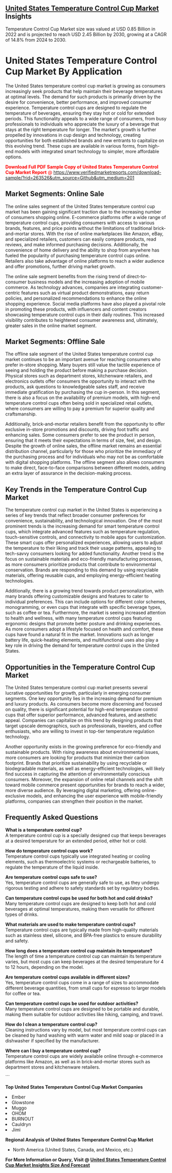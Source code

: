 <h2><a href="https://www.verifiedmarketreports.com/download-sample/?rid=263526&amp;utm_source=Github&amp;utm_medium=201" target="_blank">United States Temperature Control Cup Market</a> Insights</h2><p>Temperature Control Cup Market size was valued at USD 0.85 Billion in 2022 and is projected to reach USD 2.45 Billion by 2030, growing at a CAGR of 14.8% from 2024 to 2030.</p><p><h1>United States Temperature Control Cup Market By Application</h1><p>The United States temperature control cup market is growing as consumers increasingly seek products that help maintain their beverage temperatures at optimal levels. The demand for such products is primarily driven by the desire for convenience, better performance, and improved consumer experience. Temperature control cups are designed to regulate the temperature of beverages, ensuring they stay hot or cold for extended periods. This functionality appeals to a wide range of consumers, from busy professionals to individuals who appreciate the luxury of a beverage that stays at the right temperature for longer. The market's growth is further propelled by innovations in cup design and technology, creating opportunities for both established brands and new entrants to capitalize on this evolving trend. These cups are available in various forms, from high-end models with integrated smart technology to simpler, more affordable options.<p><span class=""><span style="color: #ff0000;"><strong>Download Full PDF Sample Copy of United States Temperature Control Cup Market Report</strong> @ </span><a href="https://www.verifiedmarketreports.com/download-sample/?rid=263526&amp;utm_source=Github&amp;utm_medium=201" target="_blank">https://www.verifiedmarketreports.com/download-sample/?rid=263526&amp;utm_source=Github&amp;utm_medium=201</a></span></p></p><h2>Market Segments: Online Sale</h2><p>The online sales segment of the United States temperature control cup market has been gaining significant traction due to the increasing number of consumers shopping online. E-commerce platforms offer a wide range of temperature control cups, providing consumers with access to various brands, features, and price points without the limitations of traditional brick-and-mortar stores. With the rise of online marketplaces like Amazon, eBay, and specialized retailers, customers can easily compare products, read reviews, and make informed purchasing decisions. Additionally, the convenience of home delivery and the ability to shop from anywhere has fueled the popularity of purchasing temperature control cups online. Retailers also take advantage of online platforms to reach a wider audience and offer promotions, further driving market growth.<p>The online sale segment benefits from the rising trend of direct-to-consumer business models and the increasing adoption of mobile commerce. As technology advances, companies are integrating customer-centric features such as virtual product demonstrations, easy return policies, and personalized recommendations to enhance the online shopping experience. Social media platforms have also played a pivotal role in promoting these products, with influencers and content creators showcasing temperature control cups in their daily routines. This increased visibility contributes to heightened consumer awareness and, ultimately, greater sales in the online market segment.</p><h2>Market Segments: Offline Sale</h2><p>The offline sale segment of the United States temperature control cup market continues to be an important avenue for reaching consumers who prefer in-store shopping. Many buyers still value the tactile experience of seeing and holding the product before making a purchase decision. Physical stores such as department stores, kitchenware retailers, and electronics outlets offer consumers the opportunity to interact with the products, ask questions to knowledgeable sales staff, and receive immediate gratification by purchasing the cup in-person. In this segment, there is also a focus on the availability of premium models, with high-end temperature control cups often being sold in specialized retail outlets, where consumers are willing to pay a premium for superior quality and craftsmanship. <p>Additionally, brick-and-mortar retailers benefit from the opportunity to offer exclusive in-store promotions and discounts, driving foot traffic and enhancing sales. Some consumers prefer to see the product in person, ensuring that it meets their expectations in terms of size, feel, and design. Despite the growth of online sales, the offline market remains an essential distribution channel, particularly for those who prioritize the immediacy of the purchasing process and for individuals who may not be as comfortable with digital shopping platforms. The offline segment also allows consumers to make direct, face-to-face comparisons between different models, adding an extra layer of assurance in the decision-making process.</p><h2>Key Trends in the Temperature Control Cup Market</h2><p>The temperature control cup market in the United States is experiencing a series of key trends that reflect broader consumer preferences for convenience, sustainability, and technological innovation. One of the most prominent trends is the increasing demand for smart temperature control cups, which integrate advanced features such as temperature regulation, touch-sensitive controls, and connectivity to mobile apps for customization. These smart cups offer personalized experiences, allowing users to adjust the temperature to their liking and track their usage patterns, appealing to tech-savvy consumers looking for added functionality. Another trend is the focus on sustainable materials and eco-friendly manufacturing processes, as more consumers prioritize products that contribute to environmental conservation. Brands are responding to this demand by using recyclable materials, offering reusable cups, and employing energy-efficient heating technologies. <p>Additionally, there is a growing trend towards product personalization, with many brands offering customizable designs and features to cater to individual preferences. This can include options for different color schemes, monogramming, or even cups that integrate with specific beverage types, such as coffee or tea. Furthermore, the market is seeing increased attention to health and wellness, with many temperature control cups featuring ergonomic designs that promote better posture and drinking experiences. As more consumers adopt a lifestyle focused on health and comfort, these cups have found a natural fit in the market. Innovations such as longer battery life, quick-heating elements, and multifunctional uses also play a key role in driving the demand for temperature control cups in the United States.</p><h2>Opportunities in the Temperature Control Cup Market</h2><p>The United States temperature control cup market presents several lucrative opportunities for growth, particularly in emerging consumer segments. One key opportunity lies in the increasing demand for premium and luxury products. As consumers become more discerning and focused on quality, there is significant potential for high-end temperature control cups that offer superior performance, advanced features, and aesthetic appeal. Companies can capitalize on this trend by designing products that target upscale demographics, such as professionals, travelers, and coffee enthusiasts, who are willing to invest in top-tier temperature regulation technology.<p>Another opportunity exists in the growing preference for eco-friendly and sustainable products. With rising awareness about environmental issues, more consumers are looking for products that minimize their carbon footprint. Brands that prioritize sustainability by using recyclable or biodegradable materials, as well as energy-efficient technologies, will likely find success in capturing the attention of environmentally conscious consumers. Moreover, the expansion of online retail channels and the shift toward mobile commerce present opportunities for brands to reach a wider, more diverse audience. By leveraging digital marketing, offering online-exclusive models, and enhancing the user experience with mobile-friendly platforms, companies can strengthen their position in the market.</p><h2>Frequently Asked Questions</h2><p><strong>What is a temperature control cup?</strong><br> A temperature control cup is a specially designed cup that keeps beverages at a desired temperature for an extended period, either hot or cold.</p><p><strong>How do temperature control cups work?</strong><br> Temperature control cups typically use integrated heating or cooling elements, such as thermoelectric systems or rechargeable batteries, to regulate the temperature of the liquid inside.</p><p><strong>Are temperature control cups safe to use?</strong><br> Yes, temperature control cups are generally safe to use, as they undergo rigorous testing and adhere to safety standards set by regulatory bodies.</p><p><strong>Can temperature control cups be used for both hot and cold drinks?</strong><br> Many temperature control cups are designed to keep both hot and cold beverages at optimal temperatures, making them versatile for different types of drinks.</p><p><strong>What materials are used to make temperature control cups?</strong><br> Temperature control cups are typically made from high-quality materials such as stainless steel, silicone, and BPA-free plastics to ensure durability and safety.</p><p><strong>How long does a temperature control cup maintain its temperature?</strong><br> The length of time a temperature control cup can maintain its temperature varies, but most cups can keep beverages at the desired temperature for 4 to 12 hours, depending on the model.</p><p><strong>Are temperature control cups available in different sizes?</strong><br> Yes, temperature control cups come in a range of sizes to accommodate different beverage quantities, from small cups for espresso to larger models for coffee or tea.</p><p><strong>Can temperature control cups be used for outdoor activities?</strong><br> Many temperature control cups are designed to be portable and durable, making them suitable for outdoor activities like hiking, camping, and travel.</p><p><strong>How do I clean a temperature control cup?</strong><br> Cleaning instructions vary by model, but most temperature control cups can be cleaned by hand washing with warm water and mild soap or placed in a dishwasher if specified by the manufacturer.</p><p><strong>Where can I buy a temperature control cup?</strong><br> Temperature control cups are widely available online through e-commerce platforms like Amazon, as well as in brick-and-mortar stores such as department stores and kitchenware retailers.</p>```</p><p><strong>Top United States Temperature Control Cup Market Companies</strong></p><div data-test-id=""><p><li>Ember</li><li> Glowstone</li><li> Muggo</li><li> OHOM</li><li> BURNOUT</li><li> Cauldryn</li><li> Jimi</li></p><div><strong>Regional Analysis of&nbsp;United States Temperature Control Cup Market</strong></div><ul><li dir="ltr"><p dir="ltr">North America&nbsp;(United States, Canada, and Mexico, etc.)</p></li></ul><p><strong>For More Information or Query, Visit @&nbsp;</strong><strong><a href="https://www.verifiedmarketreports.com/product/temperature-control-cup-market/?utm_source=Github&amp;utm_medium=201" target="_blank">United States Temperature Control Cup Market Insights Size And Forecast</a></strong></p></div>

